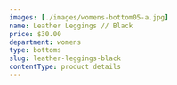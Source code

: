 ```yaml
---
images: [./images/womens-bottom05-a.jpg]
name: Leather Leggings // Black
price: $30.00
department: womens
type: bottoms
slug: leather-leggings-black
contentType: product details
---
```


